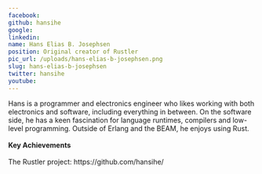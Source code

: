 ```yaml
---
facebook: 
github: hansihe
google: 
linkedin: 
name: Hans Elias B. Josephsen
position: Original creator of Rustler
pic_url: /uploads/hans-elias-b-josephsen.png
slug: hans-elias-b-josephsen
twitter: hansihe
youtube: 
---
```

<p>Hans is a programmer and electronics engineer who likes working with both electronics and software, including everything in between. On the software side, he has a keen fascination for language runtimes, compilers and low-level programming. Outside of Erlang and the BEAM, he enjoys using Rust.<br />
<br />
<strong>Key Achievements</strong><br />
<br />
The Rustler project: https://github.com/hansihe/</p>
